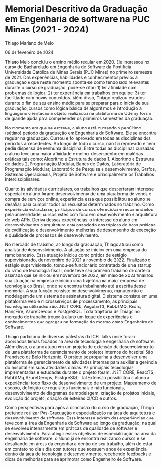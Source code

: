 # Memorial Descritivo da Graduação em Engenharia de software na PUC Minas (2021 - 2024)

Thiago Mariano de Melo

06 de fevereiro de 2024

Thiago Melo concluiu o ensino médio regular em 2020. Ele ingressou no curso de Bacharelado em Engenharia de Software da Pontifícia Universidade Católica de Minas Gerais (PUC Minas) no primeiro semestre de 2021. Das experiências, habilidades e conhecimentos prévios à graduação e que neste momento aponta-se como tendo sido relevantes durante o curso de graduação, pode-se citar: 1) ter afinidade com problemas de lógica; 2) ter experiência em trabalhos em equipe; 3) ter facilidade com novos conteúdos. Além disso, Thiago realizou estudos durante o fim de seu ensino médio para se preparar para o início de sua graduação, cursos como lógica básica de algorítimos e introdução a linguagens orientadas a objeto realizados na plataforma da Udemy foram de grande ajuda para compreender os primeiros semestres da graduação.

No momento em que se escreve, o aluno está cursando o penúltimo (sétimo) período da graduação em Engenharia de Software. Ele se encontra regular na graduação. Cursou e foi aprovado em todas as disciplinas dos períodos antecedentes. Ao longo de todo o curso, não foi reprovado e nem pediu dispensa de nenhuma disciplina. Entre todas as disciplinas cursadas o aluno teve uma maior afinidade e melhor desempenho em matérias práticas tais como: Algoritmo e Estrutura de dados 1, Algoritmo e Estrutura de dados 2, Programação Modular, Banco de Dados, Laboratório de Programação Modular, Laboratório de Pesquisa e desenvolvimento, Grafos, Sistemas Operacionais, Projeto de Software e principalmente os Trabalhos Interdisciplinares.

Quanto às atividades curriculares, os trabalhos que despertaram interesse especial do aluno foram: desenvolvimento de uma plataforma de venda e compra de serviços online, experiência essa que possibilitou ao aluno se desafiar para cumprir todos os requisitos determinados no trabalho. Como experiência extraclasse, participou de cursos oferecidos e recomendados pela universidade, cursos estes com foco em desenvolvimento e arquitetura de web APIs. Deriva dessas experiências, o interesse do aluno em desenvolvimento e arquitetura está associado aos tópicos de boas práticas de codificação e desenvolvimento, melhorias de desempenho de execução e qualidade de processos de desenvolvimento. 

No mercado de trabalho, ao longo da graduação, Thiago atuou como analista de desenvolvimento. A atuação se iniciou em uma empresa do ramo bancário. Essa atuação iniciou como prática de estágio supervisionado, de novembro de 2021 a novembro de 2022. Finalizado o estágio supervisionado, tornou-se funcionário contratado de uma startup do ramo de tecnologia fiscal, onde teve seu primeiro trabalho de carteira assinada que se iniciou em novembro de 2022, em maio de 2023 finalizou sua atuação na empresa e iniciou uma trajetória na maior empresa de tecnologia do Brasil, onde se encontra trabalhando até a escrita desse memorial. A sua função consiste no desenvolvimento, manutenção e modelagem de um sistema de assinatura digital. O sistema consiste em uma plataforma web e microsserviços de processamento, as principais tecnologias utilizadas são: .NET CORE, AngularTS, RabbitMQ, Redis, HangFire, AzureDevops e PostgreSQL. Toda trajetória de Thiago no mercado de trabalho trouxe à aluno um leque de experiências e conhecimentos que agregou na formação do mesmo como Engenheiro de Software.

Thiago participou de diversas palestras do ICEI Talks onde foram abordados temas focados na área de tecnologia e engenharia de software. Além disso, o aluno atuou em um projeto de extensão de desenvolvimento de uma plataforma de gerenciamento de projetos internos do hospital São Francisco de Belo Horizonte. O projeto se propunha a desenvolver uma plataforma de gerenciamento de atividades internas para auxiliar a gerência do hospital em suas atividades diárias. As principais tecnologias implementadas e estudadas durante o projeto foram: .NET CORE, ReactTS, RabbitMq,AzureDevops, PostgreSQL. Tal Extensão possibilitou o aluno a experiênciar todo fluxo de desenvolvimento de um projeto: Mapeamento de escopo, definição de requisitos funcionais e não funcionais, desenvolvimento de diagramas de modelagem, criação de projetos iniciais, evolução do projeto, criação de esteiras CI/CD e outros.

Como perspectivas para após a conclusão do curso de graduação, Thiago pretende realizar Pós-Graduação e especialização na área de arquitetura e desenvolvimento de software. Esse interesse advém das experiências que teve com a área da Engenharia de Software ao longo da graduação, na qual se envolveu intensamente em práticas de qualidade de software e desenvolvimento. Para atingir esses objetivos de especialização na área da engenharia de software, o aluno já se encontra realizando cursos e se desafiando em áreas da engenharia dentro de seu trabalho, além de estar em contato no dia a dia com tutores que possuem anos de experiência dentro da área de tecnologia  e desenvolvimento, recebendo feedbacks e dicas de melhorias para se aprimorar como Engenheiro de Software.
